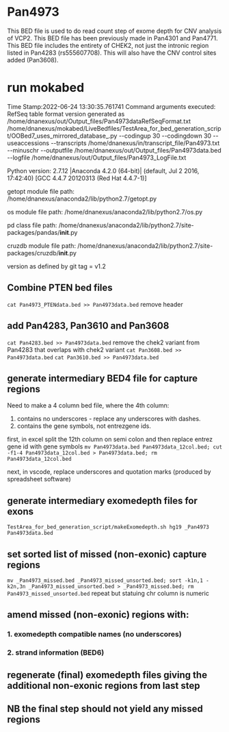 # Pan4973
This BED file is used to do read count step of exome depth for CNV analysis of VCP2.
This BED file has been previously made in Pan4301 and Pan4771. This BED file includes the entirety of CHEK2, not just the intronic region listed in Pan4283 (rs555607708). This will also have the CNV control sites added (Pan3608).

# run mokabed
Time Stamp:2022-06-24 13:30:35.761741
Command arguments executed:
RefSeq table format version generated as /home/dnanexus/out/Output_files/Pan4973dataRefSeqFormat.txt
/home/dnanexus/mokabed/LiveBedfiles/TestArea_for_bed_generation_script/OOBed7_uses_mirrored_database_.py --codingup 30 --codingdown 30 --useaccessions --transcripts /home/dnanexus/in/transcript_file/Pan4973.txt --minuschr --outputfile /home/dnanexus/out/Output_files/Pan4973data.bed --logfile /home/dnanexus/out/Output_files/Pan4973_LogFile.txt 

 Python version: 2.7.12 |Anaconda 4.2.0 (64-bit)| (default, Jul  2 2016, 17:42:40) 
[GCC 4.4.7 20120313 (Red Hat 4.4.7-1)]

 getopt module file path: /home/dnanexus/anaconda2/lib/python2.7/getopt.py

 os module file path: /home/dnanexus/anaconda2/lib/python2.7/os.py

 pd class file path: /home/dnanexus/anaconda2/lib/python2.7/site-packages/pandas/__init__.py

 cruzdb module file path: /home/dnanexus/anaconda2/lib/python2.7/site-packages/cruzdb/__init__.py

version as defined by git tag = v1.2


## Combine PTEN bed files
`cat Pan4973_PTENdata.bed >> Pan4973data.bed`
remove header
## add Pan4283, Pan3610 and Pan3608
`cat Pan4283.bed >> Pan4973data.bed`
remove the chek2 variant from Pan4283 that overlaps with chek2 variant
`cat Pan3608.bed >> Pan4973data.bed`
`cat Pan3610.bed >> Pan4973data.bed`
## generate intermediary BED4 file for capture regions
Need to make a 4 column bed file, where the 4th column:
1) contains no underscores - replace any underscores with dashes.
2) contains the gene symbols, not entrezgene ids.

first, in excel split the 12th column on semi colon and then replace entrez gene id with gene symbols
`mv Pan4973data.bed Pan4973data_12col.bed; cut -f1-4 Pan4973data_12col.bed > Pan4973data.bed; rm Pan4973data_12col.bed`

next, in vscode, replace underscores and quotation marks (produced by spreadsheet software)
## generate intermediary exomedepth files for exons
`TestArea_for_bed_generation_script/makeExomedepth.sh hg19 _Pan4973 Pan4973data.bed`

## set sorted list of missed (non-exonic) capture regions
`mv _Pan4973_missed.bed _Pan4973_missed_unsorted.bed; sort -k1n,1 -k2n,3n _Pan4973_missed_unsorted.bed > _Pan4973_missed.bed; rm Pan4973_missed_unsorted.bed`
repeat but statuing chr column is numeric
## amend missed (non-exonic) regions with:
### 1. exomedepth compatible names (no underscores)
### 2. strand information (BED6)
## regenerate (final) exomedepth files giving the additional non-exonic regions from last step
## NB the final step should not yield any missed regions